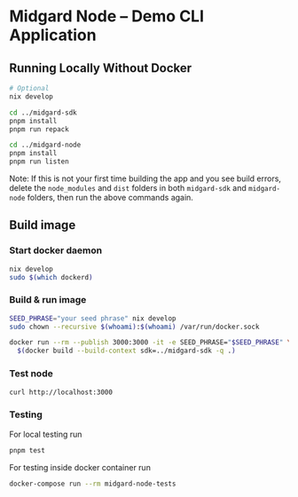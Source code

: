 # Midgard Node – Demo CLI Application

## Running Locally Without Docker

```sh
# Optional
nix develop

cd ../midgard-sdk
pnpm install
pnpm run repack

cd ../midgard-node
pnpm install
pnpm run listen
```

Note:
If this is not your first time building the app and you see build errors, delete the `node_modules` and `dist` folders in both `midgard-sdk` and `midgard-node` folders, then run the above commands again.

## Build image

### Start docker daemon

```sh
nix develop
sudo $(which dockerd)
```

### Build & run image

```sh
SEED_PHRASE="your seed phrase" nix develop
sudo chown --recursive $(whoami):$(whoami) /var/run/docker.sock

docker run --rm --publish 3000:3000 -it -e SEED_PHRASE="$SEED_PHRASE" \
  $(docker build --build-context sdk=../midgard-sdk -q .)
```

### Test node

```sh
curl http://localhost:3000
```

### Testing

For local testing run

```sh
pnpm test
```

For testing inside docker container run

```sh
docker-compose run --rm midgard-node-tests
```
